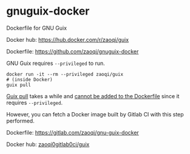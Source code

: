 # gnuguix-docker
Dockerfile for GNU Guix

Docker hub: https://hub.docker.com/r/zaoqi/guix

Dockerfile: https://github.com/zaoqi/gnuguix-docker

GNU Guix requires `--privileged` to run.

```
docker run -it --rm --privileged zaoqi/guix
# (inside Docker)
guix pull
```

[Guix pull](https://www.gnu.org/software/guix/manual/html_node/Invoking-guix-pull.html) takes a while and [cannot be added to the Dockerfile](https://github.com/docker/docker/issues/1916) since it requires ```--privileged```. 

However, you can fetch a Docker image built by Gitlab CI with this step performed.

Dockerfile: https://gitlab.com/zaoqi/gnu-guix-docker

Docker hub: [zaoqi0gitlab0ci/guix](https://hub.docker.com/r/zaoqi0gitlab0ci/guix)
